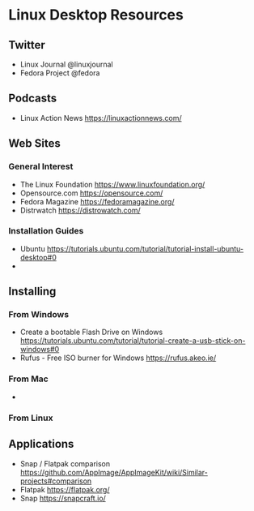 # Linux Desktop Resources

## Twitter
* Linux Journal     @linuxjournal
* Fedora Project    @fedora

## Podcasts
* Linux Action News       https://linuxactionnews.com/


## Web Sites

### General Interest
* The Linux Foundation      https://www.linuxfoundation.org/
* Opensource.com            https://opensource.com/
* Fedora Magazine           https://fedoramagazine.org/
* Distrwatch                https://distrowatch.com/

### Installation Guides
* Ubuntu            https://tutorials.ubuntu.com/tutorial/tutorial-install-ubuntu-desktop#0
* 

## Installing

### From Windows
* Create a bootable Flash Drive on Windows      https://tutorials.ubuntu.com/tutorial/tutorial-create-a-usb-stick-on-windows#0 
* Rufus - Free ISO burner for Windows           https://rufus.akeo.ie/

### From Mac
* 

### From Linux

## Applications
* Snap / Flatpak comparison             https://github.com/AppImage/AppImageKit/wiki/Similar-projects#comparison
* Flatpak                               https://flatpak.org/
* Snap                                  https://snapcraft.io/    
